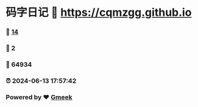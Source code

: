 # 码字日记 :link: https://cqmzgg.github.io 
### :page_facing_up: [14](https://cqmzgg.github.io/tag.html) 
### :speech_balloon: 2 
### :hibiscus: 64934 
### :alarm_clock: 2024-06-13 17:57:42 
### Powered by :heart: [Gmeek](https://github.com/Meekdai/Gmeek)
